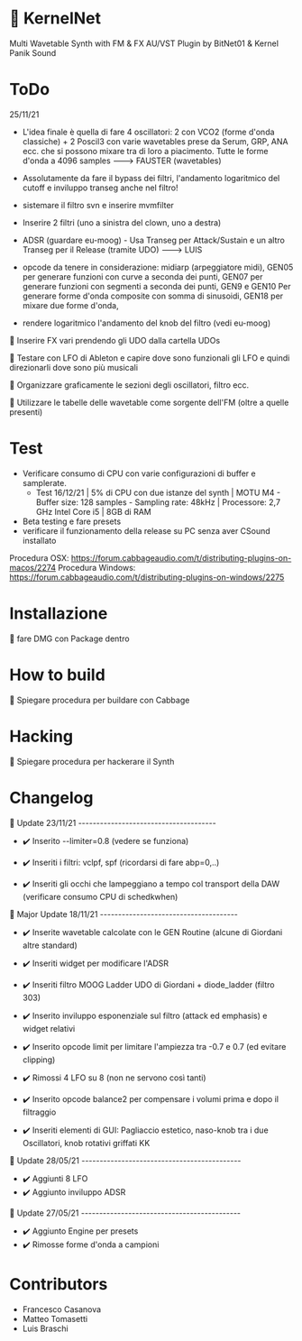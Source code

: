 # 👾 KernelNet
Multi Wavetable Synth with FM & FX
AU/VST Plugin
by BitNet01 & Kernel Panik Sound


# ToDo

25/11/21

- L'idea finale è quella di fare 4 oscillatori: 2 con VCO2 (forme d'onda classiche) + 2 Poscil3 con varie wavetables prese da Serum, GRP, ANA ecc. che si possono mixare tra di loro a piacimento. Tutte le forme d'onda a 4096 samples ---> FAUSTER (wavetables)

- Assolutamente da fare il bypass dei filtri, l'andamento logaritmico del cutoff e inviluppo transeg anche nel filtro!
- sistemare il filtro svn e inserire mvmfilter
- Inserire 2 filtri (uno a sinistra del clown, uno a destra)

-  ADSR (guardare eu-moog) - Usa Transeg per Attack/Sustain e un altro Transeg per il Release (tramite UDO) ---> LUIS


- opcode da tenere in considerazione: midiarp (arpeggiatore midi), GEN05 per generare funzioni con curve a seconda dei punti, GEN07 per generare funzioni con segmenti a seconda dei punti, GEN9 e GEN10 Per generare forme d'onda composite con somma di sinusoidi, GEN18 per mixare due forme d'onda,
- rendere logaritmico l'andamento del knob del filtro (vedi eu-moog)

🔴 Inserire FX vari prendendo gli UDO dalla cartella UDOs

🔴 Testare con LFO di Ableton e capire dove sono funzionali gli LFO e quindi direzionarli dove sono più musicali

🔴 Organizzare graficamente le sezioni degli oscillatori, filtro ecc.

🔴 Utilizzare le tabelle delle wavetable come sorgente dell'FM (oltre a quelle presenti)

# Test
- Verificare consumo di CPU con varie configurazioni di buffer e samplerate.
  - Test 16/12/21 | 5% di CPU con due istanze del synth | MOTU M4 - Buffer size: 128 samples - Sampling rate: 48kHz | Processore: 2,7 GHz Intel Core i5  | 8GB di RAM
- Beta testing e fare presets
- verificare il funzionamento della release su PC senza aver CSound installato

Procedura OSX: https://forum.cabbageaudio.com/t/distributing-plugins-on-macos/2274
Procedura Windows: https://forum.cabbageaudio.com/t/distributing-plugins-on-windows/2275


# Installazione
🔴 fare DMG con Package dentro

# How to build
🔴 Spiegare procedura per buildare con Cabbage

# Hacking
🔴 Spiegare procedura per hackerare il Synth

# Changelog

🚨 Update 23/11/21 --------------------------------------

- ✔️ Inserito --limiter=0.8 (vedere se funziona)

- ✔️ Inseriti i filtri: vclpf, spf (ricordarsi di fare abp=0,..)

- ✔️ Inseriti gli occhi che lampeggiano a tempo col transport della DAW (verificare consumo CPU di schedkwhen)

🚨 Major Update 18/11/21 --------------------------------------

- ✔️ Inserite wavetable calcolate con le GEN Routine (alcune di Giordani altre standard)

- ✔️ Inseriti widget per modificare l'ADSR

- ✔️ Inseriti filtro MOOG Ladder UDO di Giordani + diode_ladder (filtro 303)

- ✔️ Inserito inviluppo esponenziale sul filtro (attack ed emphasis) e widget relativi

- ✔️ Inserito opcode limit per limitare l'ampiezza tra -0.7 e 0.7 (ed evitare clipping)

- ✔️ Rimossi 4 LFO su 8 (non ne servono così tanti)

- ✔️ Inserito opcode balance2 per compensare i volumi prima e dopo il filtraggio

- ✔️ Inseriti elementi di GUI: Pagliaccio estetico, naso-knob tra i due Oscillatori, knob rotativi griffati KK

🚨 Update 28/05/21 --------------------------------------------

- ✔️ Aggiunti 8 LFO
- ✔️ Aggiunto inviluppo ADSR

🚨 Update 27/05/21 --------------------------------------------

- ✔️ Aggiunto Engine per presets
- ✔️ Rimosse forme d'onda a campioni

# Contributors

- Francesco Casanova
- Matteo Tomasetti
- Luis Braschi
